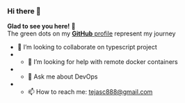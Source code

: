 ### Hi there 👋
**Glad to see you here!** :star_struck: <br> The green dots on my [**GitHub** profile](https://github.com/TejasCode) represent my journey</br>
- 👯 I’m looking to collaborate on typescript project</br>
- - 🤔 I’m looking for help with remote docker containers</br>
- - 💬 Ask me about DevOps</br>
- - 📫 How to reach me: tejasc888@gmail.com
<!--
**TejasCode/TejasCode** is a ✨ _special_ ✨ repository because its `README.md` (this file) appears on your GitHub profile.

Here are some ideas to get you started:

- 🔭 I’m currently working on ...
- 🌱 I’m currently learning ...
- 👯 I’m looking to collaborate on ...
- 🤔 I’m looking for help with ...
- 💬 Ask me about ...
- 📫 How to reach me: ...
- 😄 Pronouns: ...
- ⚡ Fun fact: ...
-->
